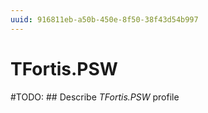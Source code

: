```yaml
---
uuid: 916811eb-a50b-450e-8f50-38f43d54b997
---
```



# TFortis.PSW


#TODO: ## Describe *TFortis.PSW* profile

